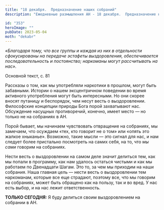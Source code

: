 ```yaml
---
title: "18 декабря.  Предназначение наших собраний"
description: "Ежедневные размышления АН - 18 декабря.  Предназначение наших собраний"

id: "353"
heroImage: ""
pubDate: 2023-05-04
moth: "dekabr"
---
```


_«Благодаря тому, что все группы и каждая из них в отдельности сфокусированы
на передаче эстафеты выздоровления, обеспечивается последовательность и
постоянство; наркоманы могут рассчитывать на нас»._

Основной текст, с. 81

Рассказы о том, как мы употребляли наркотики в прошлом, могут быть забавными.
Истории о нашем эксцентричном поведении во время активного употребления могут
быть интересными. Но они скорее вносят путаницу и беспорядок, чем несут весть
о выздоровлении. Философские концепции природы Бога порой захватывают нас.
Обсуждение насущных противоречий, конечно, имеет место — но только не на
собраниях в АН.

Порой бывает, мы начинаем чувствовать отвращение на собраниях, мы замечаем,
что осуждаем «тех, кто говорит не о том» или «опять это жалкое хныканье».
Возможно, такие мысли — это сигнал для нас, и нам следует более пристально
посмотреть на самих себя, на то, что _мы сами_ говорим на собраниях.

Нести весть о выздоровлении на самом деле значит делиться тем, как мы попали в
программу, как нам удалось остаться чистыми и как мы работаем по Двенадцати
Шагам. Это то, за чем мы приходим на наши собрания. Наша главная цель — нести
весть о выздоровлении тем наркоманам, которые все еще страдают, поэтому все,
что мы говорим на собраниях, может быть обращено как на пользу, так и во вред.
У нас есть выбор, и на нас лежит ответственность.

**ТОЛЬКО СЕГОДНЯ:** Я буду делиться своим выздоровлением на собрании в АН.
